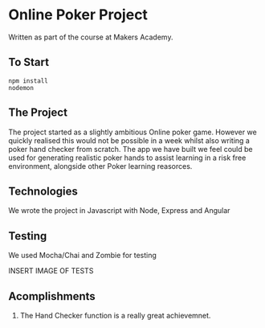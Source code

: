 # Online Poker Project

Written as part of the course at Makers Academy. 

To Start
---------

```
npm install
nodemon
```

The Project
-----------

The project started as a slightly ambitious Online poker game. However we quickly realised this would not be possible in a week whilst also writing a poker hand checker from scratch. The app we have built we feel could be used for generating realistic poker hands to assist learning in a risk free environment, alongside other Poker learning reasorces. 

Technologies
------------
We wrote the project in Javascript with Node, Express and Angular

Testing
--------
We used Mocha/Chai and Zombie for testing

INSERT IMAGE OF TESTS

Acomplishments
---------------
1. The Hand Checker function is a really great achievemnet. 





